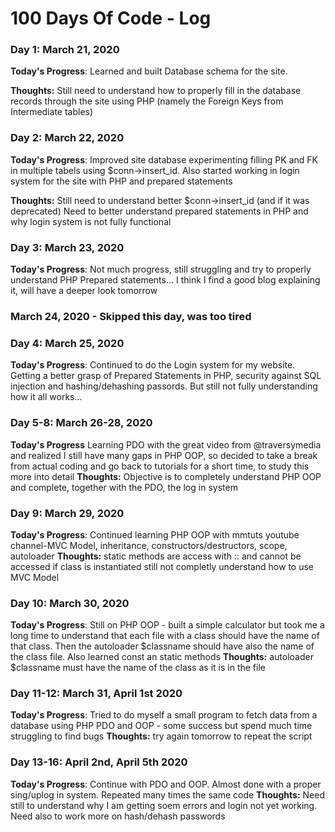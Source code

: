 # 100 Days Of Code - Log

### Day 1: March 21, 2020


**Today's Progress**: Learned and built Database schema for the site.

**Thoughts:** Still need to understand how to properly fill in the database records through the site using PHP (namely the Foreign Keys from Intermediate tables)

### Day 2: March 22, 2020

**Today's Progress**: Improved site database experimenting filling PK and FK in multiple tabels using $conn->insert_id.
                      Also started working in login system for the site with PHP and prepared statements

**Thoughts:** Still need to understand better $conn->insert_id (and if it was deprecated)
              Need to better understand prepared statements in PHP and why login system is not fully functional
              
### Day 3: March 23, 2020
**Today's Progress**: Not much progress, still struggling and try to properly understand PHP Prepared statements... I think I find a good blog explaining it, will have a deeper look tomorrow

### March 24, 2020 - Skipped this day, was too tired

### Day 4: March 25, 2020
**Today's Progress**: Continued to do the Login system for my website. Getting a better grasp of Prepared Statements in PHP, security against SQL injection and hashing/dehashing passords. But still not fully understanding how it all works...
### Day 5-8: March 26-28, 2020
**Today's Progress** Learning PDO with the great video from @traversymedia and realized I still have many gaps in PHP OOP, so decided to take a break from actual coding and go back to tutorials for a short time, to study this more into detail
**Thoughts:** Objective is to completely understand PHP OOP and complete, together with the PDO, the log in system

### Day 9: March 29, 2020
**Today's Progress**: Continued learning PHP OOP with mmtuts youtube channel-MVC Model, inheritance, constructors/destructors, scope, autoloader
**Thoughts:** static methods are access with :: and cannot be accessed if class is instantiated
              still not completly understand how to use MVC Model


### Day 10: March 30, 2020
**Today's Progress**: Still on PHP OOP - built a simple calculator but took me a long time to understand that each file with a class should have the name of that class. Then the autoloader $classname should have also the name of the class file.
Also learned const an static methods
**Thoughts:** autoloader $classname must have the name of the class as it is in the file

### Day 11-12: March 31, April 1st 2020
**Today's Progress**: Tried to do myself a small program to fetch data from a database using PHP PDO and OOP - some success but spend much time struggling to find bugs
**Thoughts:** try again tomorrow to repeat the script
### Day 13-16: April 2nd, April 5th 2020
**Today's Progress**: Continue with PDO and OOP. Almost done with a proper sing/uplog in system. Repeated many times the same code
**Thoughts:** Need still to understand why I am getting soem errors and login not yet working. Need also to work more on hash/dehash passwords  
